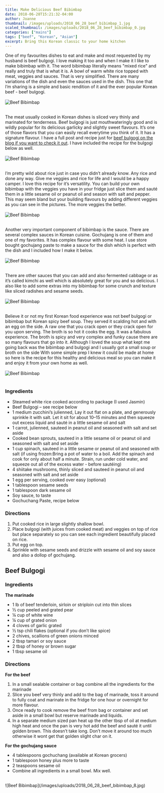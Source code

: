 ```yaml
---
title: Make Delicious Beef Bibimbap
date: 2018-06-28T15:21:32-04:00
author: Joanne
thumbnail: /images/uploads/2018_06_28_beef_bibimbap_1.jpg
scaled_thumbnail: /images/uploads/2018_06_28_beef_bibimbap_0.jpg
categories: ["mains"]
tags: ["beef", "Korean", "Asian"]
excerpt: Bring this Korean classic to your home kitchen
---
```


One of my favourites dishes to eat and make and most requested by my husband is beef bulgogi. I love making it too and when I make it I like to make bibimbap with it. The word bibimbap literally means "mixed rice" and really and truly that is what it is. A bowl of warm white rice topped with meat, veggies and sauces. That is very simplified. There are many variations of the dish and even the sauces used in the dish. This one that I’m sharing is a simple and basic rendition of it and the ever popular Korean beef - beef bulgogi.
</br>
</br>
![Beef Bibimbap](/images/uploads/2018_06_28_beef_bibimbap_2.jpg)
</br>
</br>

The meat usually cooked in Korean dishes is sliced very thinly and marinated for tenderness. Beef bulgogi is just mouthwateringly good and is wildly popular for its delicious garlicky and slightly sweet flavours. It’s one of those flavors that you can easily recall everytime you think of it. It has a signature flavour. I have a full post and recipe just for [beef bulgogi on the blog if you want to check it out](https://www.oliveandmango.com/beef-bulgogi--korean-style-beef-perfection/). I have included the recipe for the bulgogi below as well.
</br>
</br>
![Beef Bibimbap](/images/uploads/2018_06_28_beef_bibimbap_3.jpg)
</br>
</br>

I’m pretty wild about rice just in case you didn’t already know. Any rice and done any way. Give me veggies and rice for life and I would be a happy camper. I love this recipe for it’s versatility. You can build your own bibimbap with the veggies you have in your fridge just slice them and sauté them in a little sesame oil or peanut oil and season with salt and pepper. This may seem bland but your building flavours by adding different veggies as you can see in the pictures. The more veggies the better.
</br>
</br>
![Beef Bibimbap](/images/uploads/2018_06_28_beef_bibimbap_4.jpg)
</br>
</br>

Another very important component of bibimbap is the sauce. There are several complex sauces in Korean cuisine. Gochujang is one of them and one of my favorites. It has complex flavour with some heat. I use store bought gochujang paste to make a sauce for the dish which is perfect with the dish and I included how I make it below.
</br>
</br>
![Beef Bibimbap](/images/uploads/2018_06_28_beef_bibimbap_5.jpg)
</br>
</br>

There are other sauces that you can add and also fermented cabbage or as it’s called kimchi as well which is absolutely great for you and so delicious. I also like to add some extras into my bibimbap for some crunch and texture like sliced radishes and sesame seeds.
</br>
</br>
![Beef Bibimbap](/images/uploads/2018_06_28_beef_bibimbap_6.jpg)
</br>
</br>

Believe it or not my first Korean food experience was not beef bulgogi or bibimbap but Korean spicy beef soup. They served it scalding hot and with an egg on the side. A raw one that you crack open or they crack open for you upon serving. The broth is so hot it cooks the egg. It was a fabulous experience. The broth is spicy and very complex and funky cause there are so many flavours that go into it. Although I loved the soup what kept me going back was the bibimbap and bulgogi and I usually got a small soup or broth on the side With some simple prep I knew it could be made at home so here is the recipe for this healthy and delicious meal so you can make it and enjoy it from your own home as well.
</br>
</br>
![Beef Bibimbap](/images/uploads/2018_06_28_beef_bibimbap_7.jpg)
</br>
</br> 

### Ingredients

* Steamed white rice cooked according to package (I used Jasmin)
* Beef Bulgogi – see recipe below
* 1 medium zucchini’s julienned, Lay it out flat on a plate, and generously sprinkle it with salt. Let it sit for about 10–15 minutes and then squeeze out excess liquid and sauté in a little sesame oil and salt
* 1 carrot, julienned, sauteed in peanut oil and seasoned with salt and set aside
* Cooked bean sprouts, sauteed in a little sesame oil or peanut oil and seasoned with salt and set aside
* 1 cup spinach, sauteed in a little sesame or peanut oil and seasoned with salt (if using frozen:Bring a pot of water to a boil. Add the spinach and cook for only about half a minute. Strain, run under cold water, and squeeze out all of the excess water - before sautéing)
* 4 shiitake mushrooms, thinly sliced and sauteed in peanut oil and seasoned with salt and set aside
* 1 egg per serving, cooked over easy (optional)
* 1 tablespoon sesame seeds
* 1 tablespoon dark sesame oil
* Soy sauce, to taste
* Gochuchang Paste, recipe below

### Directions

1. Put cooked rice in large slightly shallow bowl. 
2. Place bulgogi (with juices from cooked meat) and veggies on top of rice but place separately so you can see each ingredient beautifully placed on rice. 
3. Put egg on top. 
4. Sprinkle with sesame seeds and drizzle with sesame oil and soy sauce and also a dollop of gochujang.


## Beef Bulgogi

### Ingredients
__The marinade__

* 1 lb of beef tenderloin, sirloin or striploin cut into thin slices
* ½ cup peeled and grated pear
* ¼ cup of white wine
* ¼ cup of grated onion
* 4 cloves of garlic grated
* ½ tsp chili flakes (optional if you don’t like spice)
* 2 chives, scallions of green onions minced
* 2 tbsp tamari or soy sauce
* 2 tbsp of honey or brown sugar
* 1 tbsp sesame oil


### Directions
__For the beef__

1. In a small sealable container or bag combine all the ingredients for the marinade
2. Slice you beef very thinly and add to the bag of marinade, toss it around to fully coat and marinate in the fridge for one hour or overnight for more flavour.
3. Once ready to cook remove the beef from bag or container and set aside in a small bowl but reserve marinade and liquids.
4. In a separate medium sized pan heat up the other tbsp of oil at medium high heat and once the pan is very hot add the beef and sauté it until golden brown. This doesn’t take long. Don’t move it around too much otherwise it wont get that golden slight char on it.

__For the gochujang sauce__

* 4 tablespoons gochuchang (available at Korean grocers)
* 1 tablespoon honey plus more to taste
* 2 teaspoons sesame oil
* Combine all ingredients in a small bowl. Mix well.

</br>
![Beef Bibimbap](/images/uploads/2018_06_28_beef_bibimbap_8.jpg)
